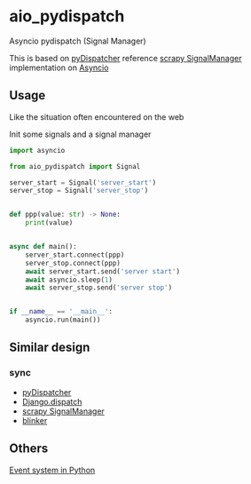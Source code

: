 # aio_pydispatch

Asyncio pydispatch (Signal Manager)

This is based on [pyDispatcher](http://pydispatcher.sourceforge.net/) reference
[scrapy SignalManager](https://docs.scrapy.org/en/latest/topics/signals.html) implementation on
[Asyncio](https://docs.python.org/3/library/asyncio.html)

## Usage

Like the situation often encountered on the web

Init some signals and a signal manager

```python
import asyncio

from aio_pydispatch import Signal

server_start = Signal('server_start')
server_stop = Signal('server_stop')


def ppp(value: str) -> None:
    print(value)


async def main():
    server_start.connect(ppp)
    server_stop.connect(ppp)
    await server_start.send('server start')
    await asyncio.sleep(1)
    await server_stop.send('server stop')


if __name__ == '__main__':
    asyncio.run(main())
```

## Similar design

### sync

- [pyDispatcher](http://pydispatcher.sourceforge.net/)
- [Django.dispatch](https://github.com/django/django/tree/master/django/dispatch)
- [scrapy SignalManager](https://docs.scrapy.org/en/latest/topics/signals.html)
- [blinker](https://pythonhosted.org/blinker/)

## Others

[Event system in Python](https://stackoverflow.com/a/16192256/11722440)